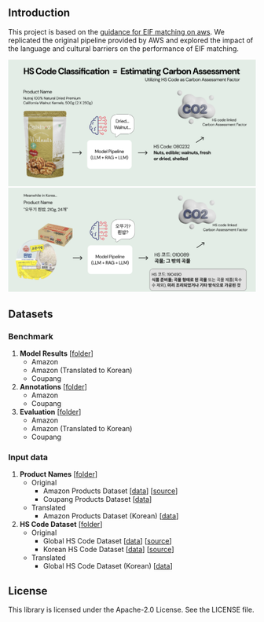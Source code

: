## Introduction
This project is based on the [guidance for EIF matching on aws](https://github.com/aws-solutions-library-samples/guidance-for-environmental-impact-factor-mapping-on-aws?tab=readme-ov-file). We replicated the original pipeline provided by AWS and explored the impact of the language and cultural barriers on the performance of EIF matching. 

![alt text](readme_image1.png)
![alt text](readme_image2.png)

## Datasets
### Benchmark
1. **Model Results** [[folder](https://github.com/cs475team11/ko-caml/tree/main/benchmark/results)]
    - Amazon
    - Amazon (Translated to Korean)
    - Coupang
2. **Annotations** [[folder](https://github.com/cs475team11/ko-caml/tree/main/benchmark/gt)]
    - Amazon
    - Coupang
3. **Evaluation** [[folder](https://github.com/cs475team11/ko-caml/tree/main/benchmark/evaluation)]
    - Amazon
    - Amazon (Translated to Korean)
    - Coupang

### Input data
1. **Product Names** [[folder](https://github.com/cs475team11/ko-caml/tree/main/inputs/assets/product_names)]
    - Original
        - Amazon Products Dataset [[data](https://github.com/cs475team11/ko-caml/blob/main/inputs/assets/product_names/amazon_product_names_groceries_eng.csv)] [[source](https://www.kaggle.com/datasets/lokeshparab/amazon-products-dataset?select=All+Grocery+and+Gourmet+Foods.csv)]
        - Coupang Products Dataset [[data](https://github.com/cs475team11/ko-caml/blob/main/inputs/assets/product_names/coupang_product_names_groceries_v3_kor.csv)]
    - Translated
        - Amazon Products Dataset (Korean) [[data](https://github.com/cs475team11/ko-caml/blob/main/inputs/assets/product_names/amazon_product_names_groceries_kor.csv)]
2. **HS Code Dataset** [[folder](https://github.com/cs475team11/ko-caml/tree/main/inputs/assets/hs_codes)]
    - Original
        - Global HS Code Dataset [[data](https://github.com/cs475team11/ko-caml/blob/main/inputs/assets/hs_codes/Filtered_HSCodeandDescription_eng.csv)] [[source](https://unstats.un.org/unsd/classifications/Econ)]
        - Korean HS Code Dataset [[data](https://github.com/cs475team11/ko-caml/blob/main/inputs/assets/hs_codes/Korean_HSCode_kor_6digits.csv)] [[source](https://www.data.go.kr/data/15049722/fileData.do?recommendDataYn=Y)]
    - Translated
        - Global HS Code Dataset (Korean) [[data](https://github.com/cs475team11/ko-caml/blob/main/inputs/assets/hs_codes/Filtered_HSCodeandDescription_kor.csv)]

## License

This library is licensed under the Apache-2.0 License. See the LICENSE file.


